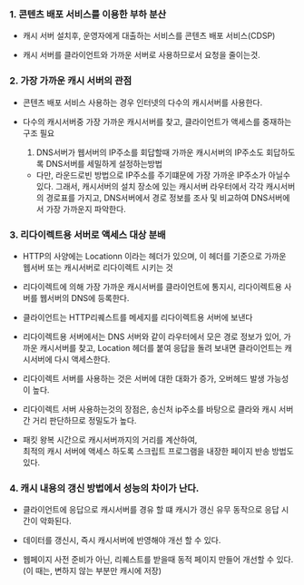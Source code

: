 ### 1. 콘텐츠 배포 서비스를 이용한 부하 분산

- 캐시 서버 설치후, 운영자에게 대출하는 서비스를 콘텐츠 배포 서비스(CDSP)

- 캐시 서버를 클라이언트와 가까운 서버로 사용하므로서 요청을 줄이는것.


### 2. 가장 가까운 캐시 서버의 관점 

- 콘텐츠 배포 서비스 사용하는 경우 인터넷의 다수의 캐시서버를 사용한다.

- 다수의 캐시서버중 가장 가까운 캐시서버를 찾고, 클라이언트가 액세스를 중재하는 구조 필요
  
  1. DNS서버가 웹서버의 IP주소를 회답할때 가까운 캐시서버의 IP주소도 회답하도록 DNS서버를 세밀하게 설정하는방법  
    - 다만, 라운드로빈 방법으로 IP주소를 주기떄문에 가장 가까운 IP주소가 아닐수 있다.
      그래서, 캐시서버의 설치 장소에 있는 캐시서버 라우터에서 각각 캐시서버의 경로표를 가지고, 
      DNS서버에서 경로 정보를 조사 및 비교하여 DNS서버에서 가장 가까운지 파악한다.
      
### 3. 리다이렉트용 서버로 액세스 대상 분배

- HTTP의 사양에는 Locationn 이라는 헤더가 있으며, 이 헤더를 기준으로 가까운 웹서버 또는 캐시서버로 리다이렉트 시키는 것

- 리다이렉트에 의해 가장 가까운 캐시서버를 클라이언트에 통지시, 리다이렉트용 사버를 웹서버의 DNS에 등록한다.

- 클라이언트는 HTTP리퀘스트를 메세지를 리다이렉트용 서버에 보낸다

- 리다이렉트용 서버에서는 DNS 서버와 같이 라우터에서 모은 경로 정보가 있어, 가까운 캐시서버를 찾고,
  Location 헤더를 붙여 응답을 돌려 보내면 클라이언트는 캐시서버에 다시 액세스한다.
  
- 리다이렉트 서버를 사용하는 것은 서버에 대한 대화가 증가, 오버헤드 발생 가능성이 높다.

- 리다이렉트 서버 사용하는것의 장점은, 송신처 ip주소를 바탕으로 클라와 캐시 서버간 거리 판단하므로 정밀도가 높다.

- 패킷 왕복 시간으로 캐시서버까지의 거리를 계산하여,   
  최적의 캐시 서버에 액세스 하도록 스크립트 프로그램을 내장한 페이지 반송 방법도 있다. 
  
### 4. 캐시 내용의 갱신 방법에서 성능의 차이가 난다.

- 클라이언트에 응답으로 캐시서버를 경유 할 떄 캐시가 갱신 유무 동작으로 응답 시간이 악화된다.

- 데이터를 갱신시, 즉시 캐시서버에 반영해야 개선 할 수 있다.

- 웹페이지 사전 준비가 아닌, 리퀘스트를 받을때 동적 페이지 만들어 개선할 수 있다.
  (이 때는, 변하지 않는 부분만 캐시에 저장)
